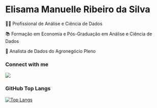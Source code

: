 # **Elisama Manuelle Ribeiro da Silva**

👩‍💼 Profissional de Análise e Ciência de Dados

📚 Formação em Economia e Pós-Graduação em Análise e Ciência de Dados

💼 Analista de Dados do Agronegócio Pleno 

### Connect with me

<div>
  <a href="https://www.linkedin.com/in/elisama-ribeiro/" target="_blank"><img src="https://img.shields.io/badge/LinkedIn-000000?style=for-the-badge&logo=linkedin&logoColor=hotpink" target="_blank"></a>
</div>

### GitHub Top Langs

[![Top Langs](https://github-readme-stats.vercel.app/api/top-langs/?username=elisamaribeiro&layout=compact&theme=neon)](https://github.com/elisamaribeiro/github-readme-stats)


